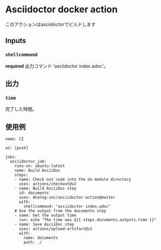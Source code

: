 # Asciidoctor docker action

このアクションはasciidoctorでビルドします

## Inputs

### `shellcommand`

**required** 出力コマンド 'asciidoctor index.adoc'。

## 出力

### `time`

完了した時間。

## 使用例
```
name: CI

on: [push]

jobs:
  asciidoctor_job:
    runs-on: ubuntu-latest
    name: Build AsciiDoc
    steps:
    - name: Check out code into the Go module directory
      uses: actions/checkout@v2
    - name: Build AsciiDoc step
      id: documents
      uses: Analog-inc/asciidoctor-action@master
      with:
        shellcommand: "asciidoctor index.adoc" 
    # Use the output from the documents step
    - name: Get the output time
      run: echo "The time was ${{ steps.documents.outputs.time }}"
    - name: Save AsciiDoc step
      uses: actions/upload-artifact@v1
      with:
        name: documents
        path: ./
        
```
